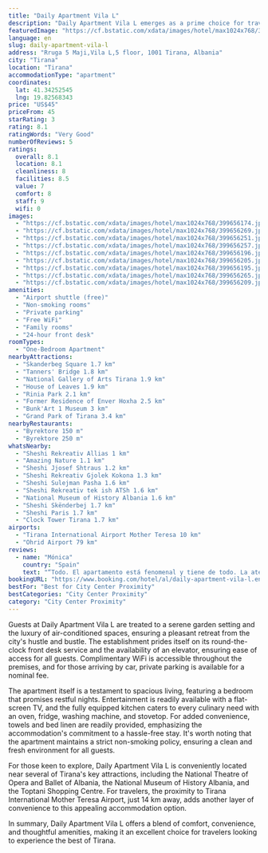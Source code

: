 ```yaml
---
title: "Daily Apartment Vila L"
description: "Daily Apartment Vila L emerges as a prime choice for travelers seeking comfort and convenience in the heart of Tirana."
featuredImage: "https://cf.bstatic.com/xdata/images/hotel/max1024x768/399656174.jpg?k=909e750dd0ad6c1403483ffadc6520aa82c44dd488d1128f5acbcc7fae3c51e2&o=&hp=1"
language: en
slug: daily-apartment-vila-l
address: "Rruga 5 Maji,Vila L,5 floor, 1001 Tirana, Albania"
city: "Tirana"
location: "Tirana"
accommodationType: "apartment"
coordinates:
  lat: 41.34252545
  lng: 19.82568343
price: "US$45"
priceFrom: 45
starRating: 3
rating: 8.1
ratingWords: "Very Good"
numberOfReviews: 5
ratings:
  overall: 8.1
  location: 8.1
  cleanliness: 8
  facilities: 8.5
  value: 7
  comfort: 8
  staff: 9
  wifi: 0
images:
  - "https://cf.bstatic.com/xdata/images/hotel/max1024x768/399656174.jpg?k=909e750dd0ad6c1403483ffadc6520aa82c44dd488d1128f5acbcc7fae3c51e2&o=&hp=1"
  - "https://cf.bstatic.com/xdata/images/hotel/max1024x768/399656269.jpg?k=9d48358c93421b4eaf65c5cf3f026d63baa5558beb9e6ba52fa713ea4d01409c&o=&hp=1"
  - "https://cf.bstatic.com/xdata/images/hotel/max1024x768/399656251.jpg?k=f921d42687cd26c6eb246596c3e49b6f9fce97af6bbe4c219dc61be5336a7bed&o=&hp=1"
  - "https://cf.bstatic.com/xdata/images/hotel/max1024x768/399656257.jpg?k=e179e2081f839f90281052ca13edade6e4c469535c93c391400afd881b33888e&o=&hp=1"
  - "https://cf.bstatic.com/xdata/images/hotel/max1024x768/399656196.jpg?k=0b48d02e1dae0794e91235161ded823830758d0b900e703185eec7cf3e56ff41&o=&hp=1"
  - "https://cf.bstatic.com/xdata/images/hotel/max1024x768/399656205.jpg?k=e94bc6a1e69da68fe16595493f6c2698e82f35e3d931507dbcd72f8346ec32e4&o=&hp=1"
  - "https://cf.bstatic.com/xdata/images/hotel/max1024x768/399656195.jpg?k=45de5d8a383e48ecd94a1a4ee95c001cebc701e59c51dcf3821b0ce1a9ca17eb&o=&hp=1"
  - "https://cf.bstatic.com/xdata/images/hotel/max1024x768/399656265.jpg?k=ecd33f0d78c3163c38d1d0d16cbe262e4c2160265637cc6f04d229c4f860d2ef&o=&hp=1"
  - "https://cf.bstatic.com/xdata/images/hotel/max1024x768/399656209.jpg?k=18445092cf59618ee8df69575e1777dbe8f889f2764eb8d76ffbf495cfbb10a3&o=&hp=1"
amenities:
  - "Airport shuttle (free)"
  - "Non-smoking rooms"
  - "Private parking"
  - "Free WiFi"
  - "Family rooms"
  - "24-hour front desk"
roomTypes:
  - "One-Bedroom Apartment"
nearbyAttractions:
  - "Skanderbeg Square 1.7 km"
  - "Tanners' Bridge 1.8 km"
  - "National Gallery of Arts Tirana 1.9 km"
  - "House of Leaves 1.9 km"
  - "Rinia Park 2.1 km"
  - "Former Residence of Enver Hoxha 2.5 km"
  - "Bunk'Art 1 Museum 3 km"
  - "Grand Park of Tirana 3.4 km"
nearbyRestaurants:
  - "Byrektore 150 m"
  - "Byrektore 250 m"
whatsNearby:
  - "Sheshi Rekreativ Allias 1 km"
  - "Amazing Nature 1.1 km"
  - "Sheshi Jjosef Shtraus 1.2 km"
  - "Sheshi Rekreativ Gjolek Kokona 1.3 km"
  - "Sheshi Sulejman Pasha 1.6 km"
  - "Sheshi Rekreativ tek ish ATSh 1.6 km"
  - "National Museum of History Albania 1.6 km"
  - "Sheshi Skënderbej 1.7 km"
  - "Sheshi Paris 1.7 km"
  - "Clock Tower Tirana 1.7 km"
airports:
  - "Tirana International Airport Mother Teresa 10 km"
  - "Ohrid Airport 79 km"
reviews:
  - name: "Mónica"
    country: "Spain"
    text: "“Todo. El apartamento está fenomenal y tiene de todo. La atención de la anfitriona excelente.”"
bookingURL: "https://www.booking.com/hotel/al/daily-apartment-vila-l.en-gb.html?aid=8035640"
bestFor: "Best for City Center Proximity"
bestCategories: "City Center Proximity"
category: "City Center Proximity"
---
```


Guests at Daily Apartment Vila L are treated to a serene garden setting and the luxury of air-conditioned spaces, ensuring a pleasant retreat from the city's hustle and bustle. The establishment prides itself on its round-the-clock front desk service and the availability of an elevator, ensuring ease of access for all guests. Complimentary WiFi is accessible throughout the premises, and for those arriving by car, private parking is available for a nominal fee.

The apartment itself is a testament to spacious living, featuring a bedroom that promises restful nights. Entertainment is readily available with a flat-screen TV, and the fully equipped kitchen caters to every culinary need with an oven, fridge, washing machine, and stovetop. For added convenience, towels and bed linen are readily provided, emphasizing the accommodation's commitment to a hassle-free stay. It's worth noting that the apartment maintains a strict non-smoking policy, ensuring a clean and fresh environment for all guests.

For those keen to explore, Daily Apartment Vila L is conveniently located near several of Tirana's key attractions, including the National Theatre of Opera and Ballet of Albania, the National Museum of History Albania, and the Toptani Shopping Centre. For travelers, the proximity to Tirana International Mother Teresa Airport, just 14 km away, adds another layer of convenience to this appealing accommodation option.

In summary, Daily Apartment Vila L offers a blend of comfort, convenience, and thoughtful amenities, making it an excellent choice for travelers looking to experience the best of Tirana.